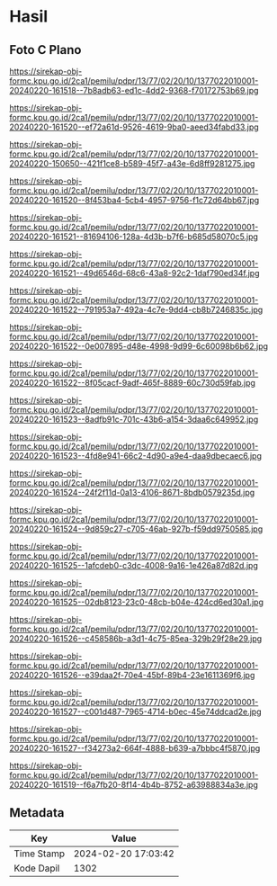 # Hasil

## Foto C Plano

https://sirekap-obj-formc.kpu.go.id/2ca1/pemilu/pdpr/13/77/02/20/10/1377022010001-20240220-161518--7b8adb63-ed1c-4dd2-9368-f70172753b69.jpg

https://sirekap-obj-formc.kpu.go.id/2ca1/pemilu/pdpr/13/77/02/20/10/1377022010001-20240220-161520--ef72a61d-9526-4619-9ba0-aeed34fabd33.jpg

https://sirekap-obj-formc.kpu.go.id/2ca1/pemilu/pdpr/13/77/02/20/10/1377022010001-20240220-150650--421f1ce8-b589-45f7-a43e-6d8ff9281275.jpg

https://sirekap-obj-formc.kpu.go.id/2ca1/pemilu/pdpr/13/77/02/20/10/1377022010001-20240220-161520--8f453ba4-5cb4-4957-9756-f1c72d64bb67.jpg

https://sirekap-obj-formc.kpu.go.id/2ca1/pemilu/pdpr/13/77/02/20/10/1377022010001-20240220-161521--81694106-128a-4d3b-b7f6-b685d58070c5.jpg

https://sirekap-obj-formc.kpu.go.id/2ca1/pemilu/pdpr/13/77/02/20/10/1377022010001-20240220-161521--49d6546d-68c6-43a8-92c2-1daf790ed34f.jpg

https://sirekap-obj-formc.kpu.go.id/2ca1/pemilu/pdpr/13/77/02/20/10/1377022010001-20240220-161522--791953a7-492a-4c7e-9dd4-cb8b7246835c.jpg

https://sirekap-obj-formc.kpu.go.id/2ca1/pemilu/pdpr/13/77/02/20/10/1377022010001-20240220-161522--0e007895-d48e-4998-9d99-6c60098b6b62.jpg

https://sirekap-obj-formc.kpu.go.id/2ca1/pemilu/pdpr/13/77/02/20/10/1377022010001-20240220-161522--8f05cacf-9adf-465f-8889-60c730d59fab.jpg

https://sirekap-obj-formc.kpu.go.id/2ca1/pemilu/pdpr/13/77/02/20/10/1377022010001-20240220-161523--8adfb91c-701c-43b6-a154-3daa6c649952.jpg

https://sirekap-obj-formc.kpu.go.id/2ca1/pemilu/pdpr/13/77/02/20/10/1377022010001-20240220-161523--4fd8e941-66c2-4d90-a9e4-daa9dbecaec6.jpg

https://sirekap-obj-formc.kpu.go.id/2ca1/pemilu/pdpr/13/77/02/20/10/1377022010001-20240220-161524--24f2f11d-0a13-4106-8671-8bdb0579235d.jpg

https://sirekap-obj-formc.kpu.go.id/2ca1/pemilu/pdpr/13/77/02/20/10/1377022010001-20240220-161524--9d859c27-c705-46ab-927b-f59dd9750585.jpg

https://sirekap-obj-formc.kpu.go.id/2ca1/pemilu/pdpr/13/77/02/20/10/1377022010001-20240220-161525--1afcdeb0-c3dc-4008-9a16-1e426a87d82d.jpg

https://sirekap-obj-formc.kpu.go.id/2ca1/pemilu/pdpr/13/77/02/20/10/1377022010001-20240220-161525--02db8123-23c0-48cb-b04e-424cd6ed30a1.jpg

https://sirekap-obj-formc.kpu.go.id/2ca1/pemilu/pdpr/13/77/02/20/10/1377022010001-20240220-161526--c458586b-a3d1-4c75-85ea-329b29f28e29.jpg

https://sirekap-obj-formc.kpu.go.id/2ca1/pemilu/pdpr/13/77/02/20/10/1377022010001-20240220-161526--e39daa2f-70e4-45bf-89b4-23e1611369f6.jpg

https://sirekap-obj-formc.kpu.go.id/2ca1/pemilu/pdpr/13/77/02/20/10/1377022010001-20240220-161527--c001d487-7965-4714-b0ec-45e74ddcad2e.jpg

https://sirekap-obj-formc.kpu.go.id/2ca1/pemilu/pdpr/13/77/02/20/10/1377022010001-20240220-161527--f34273a2-664f-4888-b639-a7bbbc4f5870.jpg

https://sirekap-obj-formc.kpu.go.id/2ca1/pemilu/pdpr/13/77/02/20/10/1377022010001-20240220-161519--f6a7fb20-8f14-4b4b-8752-a63988834a3e.jpg


## Metadata

| Key        | Value               |
| ---------- | ------------------- |
| Time Stamp | 2024-02-20 17:03:42 |
| Kode Dapil | 1302                |



